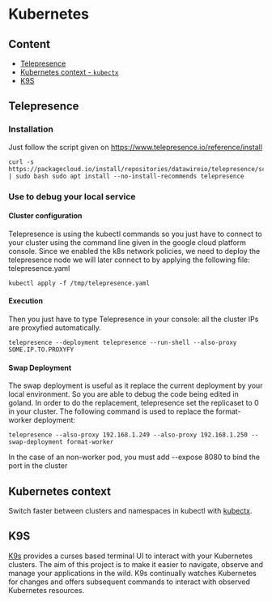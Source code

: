 # Kubernetes

## Content
* [Telepresence](#telepresence)
* [Kubernetes context - `kubectx`](#kubernetes-context)
* [K9S](#k9s)

## Telepresence
### Installation
Just follow the script given on https://www.telepresence.io/reference/install
```
curl -s https://packagecloud.io/install/repositories/datawireio/telepresence/script.deb.sh | sudo bash sudo apt install --no-install-recommends telepresence
```

### Use to debug your local service

#### Cluster configuration
Telepresence is using the kubectl commands so you just have to connect to your cluster using the command line given in the google cloud platform console.
Since we enabled the k8s network policies, we need to deploy the telepresence node we will later connect to by applying the following file: telepresence.yaml
```
kubectl apply -f /tmp/telepresence.yaml
```

#### Execution
Then you just have to type Telepresence in your console: all the cluster IPs are proxyfied automatically.
```
telepresence --deployment telepresence --run-shell --also-proxy SOME.IP.TO.PROXYFY
```

#### Swap Deployment
The swap deployment is useful as it replace the current deployment by your local environment. So you are able to debug the code being edited in goland. In order to do the replacement, telepresence set the replicaset to 0 in your cluster.
The following command is used to replace the format-worker deployment:
```
telepresence --also-proxy 192.168.1.249 --also-proxy 192.168.1.250 --swap-deployment format-worker
```
In the case of an non-worker pod, you must add --expose 8080 to bind the port in the cluster

## Kubernetes context

Switch faster between clusters and namespaces in kubectl with [kubectx](https://kubectx.dev).

## K9S

[K9s](https://github.com/derailed/k9s) provides a curses based terminal UI to interact with your Kubernetes clusters. The aim of this project is to make it easier to navigate, observe and manage your applications in the wild. K9s continually watches Kubernetes for changes and offers subsequent commands to interact with observed Kubernetes resources.